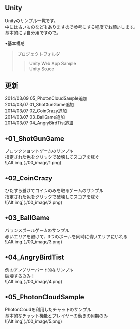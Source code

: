 <h2>Unity</h2>

Unityのサンプル一覧です。<br/>
中には古いものなどもありますので参考にする程度でお願いします。<br/>
基本的には自分用ですので。<br/>


•基本構成<br/>
>プロジェクトフォルダ<br/>
  >>Unity Web App Sample<br/>
  >>Unity Souce




<h2>更新</h2>
2014/03/09  05_PhotonCloudSample追加<br/>
2014/03/07  01_ShotGunGame追加<br/>
2014/03/07  02_CoinCrazy追加<br/>
2014/03/07  03_BallGame追加<br/>
2014/03/07  04_AngryBirdTist追加<br/>




<h2>•01_ShotGunGame</h2>
ブロックショットゲームのサンプル<br/>
指定された色をクリックで破壊してスコアを稼ぐ<br/>
![Alt img](./00_image/1.png)


<!-- ******************************************* -->


<h2>•02_CoinCrazy</h2>
ひたすら避けてコインのみを取るゲームのサンプル<br/>
指定された色をクリックで破壊してスコアを稼ぐ<br/>
![Alt img](./00_image/2.png)


<!-- ******************************************* -->


<h2>•03_BallGame</h2>
バランスボールゲームのサンプル<br/>
赤いエリアを避けて、3つのボールを同時に青いエリアにいれる<br/>
![Alt img](./00_image/3.png)


<!-- ******************************************* -->


<h2>•04_AngryBirdTist</h2>
例のアングリーバード的なサンプル<br/>
破壊するのみ！<br/>
![Alt img](./00_image/4.png)


<!-- ******************************************* -->


<h2>•05_PhotonCloudSample</h2>
PhotonCloudを利用したチャットのサンプル<br/>
基本的なチャット機能とプレイヤーの動きの同期のみ<br/>
![Alt img](./00_image/5.png)

